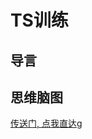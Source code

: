 # TS训练

## 导言


## 思维脑图

[传送门, 点我直达g](https://naotu.baidu.com/file/9c4a33104fbe0790220733a1d5966f03)